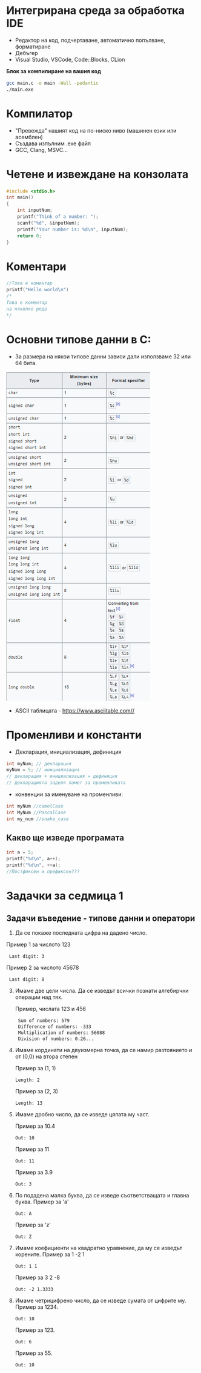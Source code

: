 
# Интегрирана среда за обработка IDE

- Редактор на код, подчертаване, автоматично попълване, форматиране
- Дебъгер
- Visual Studio, VSCode, Code::Blocks, CLion

**Блок за компилиране на вашия код**
```bash
gcc main.c -o main -Wall -pedantic
./main.exe
```
# Компилатор

- "Превежда" нашият код на по-ниско ниво (машинен език или асемблен)
- Създава изпълним .exe файл
- GCC, Clang, MSVC...

# Четене и извеждане на конзолата

```c
#include <stdio.h>
int main()
{
    int inputNum;
    printf("Think of a number: ");
    scanf("%d", &inputNum);
    printf("Your number is: %d\n", inputNum);
    return 0;
}
```

# Коментари

```c
//Това е коментар
printf("Hello world\n")
/*
Това е коментар
на няколко реда
*/
```

# Основни типове данни в C:

- За размера на някои типове данни зависи дали използваме 32 или 64 бита.

![data types](images/dataTypes.png)

- ASCII таблицата - <https://www.asciitable.com//>

# Променливи и константи

- Декларация, инициализация, дефиниция

```c
int myNum; // декларация
myNum = 5; // инициализация
// декларация + инициализация = дефиниция
// декларацията заделя памет за променливата
```

- конвенции за именуване на променливи:

```c
int myNum //camelCase
int MyNum //PascalCase
int my_num //snake_case
```


## Какво ще изведе програмата

```c
int a = 5;
printf("%d\n", a++);
printf("%d\n", ++a);
//Постфиксен и префиксен???
```

# Задачки за седмица 1

## Задачи въведение - типове данни и оператори

1. Да се покаже последната цифра на дадено число.

Пример 1 за числото 123
   ```
    Last digit: 3
   ```
   
Пример 2 за числото 45678
   ```
    Last digit: 8
   ```
3. Имаме две цели числа. Да се изведът всички познати алгебирчни операции над тях.

   Пример, числата 123 и 456
   ```
    Sum of numbers: 579
    Difference of numbers: -333
    Multiplication of numbers: 56088
    Division of numbers: 0.26...
   ```
5. Имаме кординати на двуизмерна точка, да се намир разтоянието и от (0,0) на втора степен

   Пример за (1, 1)
    ```
    Length: 2
    ```
   Пример за (2, 3)
    ```
    Length: 13
    ```
7. Имаме дробно число, да се изведе цялата му част.

   Пример за 10.4
   ```
   Out: 10
   ```
   Пример за 11
   ```
   Out: 11
   ```
   Пример за 3.9
   ```
   Out: 3
   ```
9. По подадена малка буква, да се изведе съответстващата и главна буква.
    Пример за 'а'
    ```
    Out: А
    ```
    Пример за 'z'
    ```
    Out: Z
    ```
11. Имаме коефициенти на квадратно уравнение, да му се изведът корените.
    Пример за 1 -2 1
    ```
    Out: 1 1
    ```
    Пример за 3 2 -8
    ```
    Out: -2 1.3333
    ```
13. Имаме четрицифрено число, да се изведе сумата от цифрите му.
    Пример за 1234.
    ```
    Out: 10
    ```
    Пример за 123.
    ```
    Out: 6
    ```
    Пример за 55.
    ```
    Out: 10
    ```
